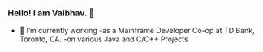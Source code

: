 ### Hello! I am Vaibhav.</b> 👋

- 🔭 I’m currently working 
  -as a Mainframe Developer Co-op at TD Bank, Toronto, CA. 
  -on various Java and C/C++ Projects 

<!--
**Vaibhav-G-Parmar/Vaib hav-G-Parmar** is a ✨ _special_ ✨ repository because its `README.md` (this file) appears on your GitHub profile.

Here are some ideas to get you started: 

- 🔭 I’m currently working on ...
- 🌱 I’m currently learning ...
- 👯 I’m looking to collaborate on ...
- 🤔 I’m looking for help with ...
- 💬 Ask me about ...
- 📫 How to reach me: ...
- 😄 Pronouns: ...
- ⚡ Fun fact: ...  
-->


